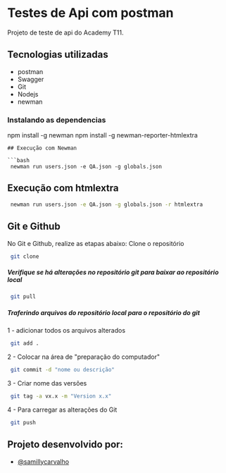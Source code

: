 # Testes de Api com postman

Projeto de teste de api do Academy T11.

## Tecnologias utilizadas

- postman
- Swagger
- Git 
- Nodejs
- newman

### Instalando as dependencias
  npm install -g newman
  npm install -g newman-reporter-htmlextra

```
## Execução com Newman

```bash
 newman run users.json -e QA.json -g globals.json 

```
## Execução com htmlextra

```bash
 newman run users.json -e QA.json -g globals.json -r htmlextra

```
## Git e Github
No Git e Github, realize as etapas abaixo:
Clone o repositório
```bash
 git clone

```
##### Verifique se há alterações no repositório git para baixar ao repositório local

```bash
 git pull

```
##### Traferindo arquivos do repositório local para o repositório do git
1 - adicionar todos os arquivos alterados
```bash
 git add .

```
2 - Colocar na área de "preparação do computador"
```bash
 git commit -d "nome ou descrição"
```
3 - Criar nome das versões
```bash
 git tag -a vx.x -m "Version x.x"
```
4 - Para carregar as alterações do Git
```bash
 git push
```        
## Projeto desenvolvido por:
- [@samillycarvalho](https://www.linkedin.com/in/s%C3%A2milly-carvalho-444638226/)